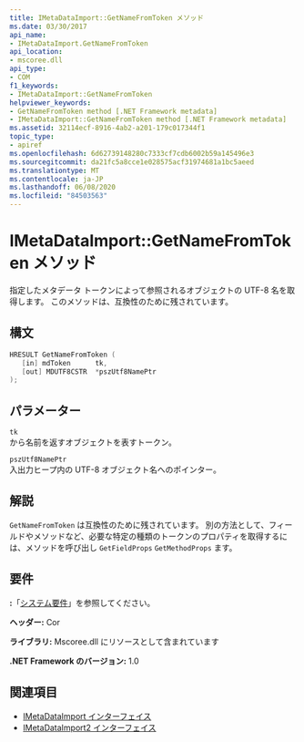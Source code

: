 ```yaml
---
title: IMetaDataImport::GetNameFromToken メソッド
ms.date: 03/30/2017
api_name:
- IMetaDataImport.GetNameFromToken
api_location:
- mscoree.dll
api_type:
- COM
f1_keywords:
- IMetaDataImport::GetNameFromToken
helpviewer_keywords:
- GetNameFromToken method [.NET Framework metadata]
- IMetaDataImport::GetNameFromToken method [.NET Framework metadata]
ms.assetid: 32114ecf-8916-4ab2-a201-179c017344f1
topic_type:
- apiref
ms.openlocfilehash: 6d62739148280c7333cf7cdb6002b59a145496e3
ms.sourcegitcommit: da21fc5a8cce1e028575acf31974681a1bc5aeed
ms.translationtype: MT
ms.contentlocale: ja-JP
ms.lasthandoff: 06/08/2020
ms.locfileid: "84503563"
---
```

# <a name="imetadataimportgetnamefromtoken-method"></a>IMetaDataImport::GetNameFromToken メソッド
指定したメタデータ トークンによって参照されるオブジェクトの UTF-8 名を取得します。 このメソッドは、互換性のために残されています。  
  
## <a name="syntax"></a>構文  
  
```cpp  
HRESULT GetNameFromToken (  
   [in] mdToken      tk,  
   [out] MDUTF8CSTR  *pszUtf8NamePtr  
);  
```  
  
## <a name="parameters"></a>パラメーター  
 `tk`  
 から名前を返すオブジェクトを表すトークン。  
  
 `pszUtf8NamePtr`  
 入出力ヒープ内の UTF-8 オブジェクト名へのポインター。  
  
## <a name="remarks"></a>解説  
 `GetNameFromToken` は互換性のために残されています。 別の方法として、フィールドやメソッドなど、必要な特定の種類のトークンのプロパティを取得するには、メソッドを呼び出し `GetFieldProps` `GetMethodProps` ます。  
  
## <a name="requirements"></a>要件  
 **:**「[システム要件](../../get-started/system-requirements.md)」を参照してください。  
  
 **ヘッダー:** Cor  
  
 **ライブラリ:** Mscoree.dll にリソースとして含まれています  
  
 **.NET Framework のバージョン:** 1.0  
  
## <a name="see-also"></a>関連項目

- [IMetaDataImport インターフェイス](imetadataimport-interface.md)
- [IMetaDataImport2 インターフェイス](imetadataimport2-interface.md)
